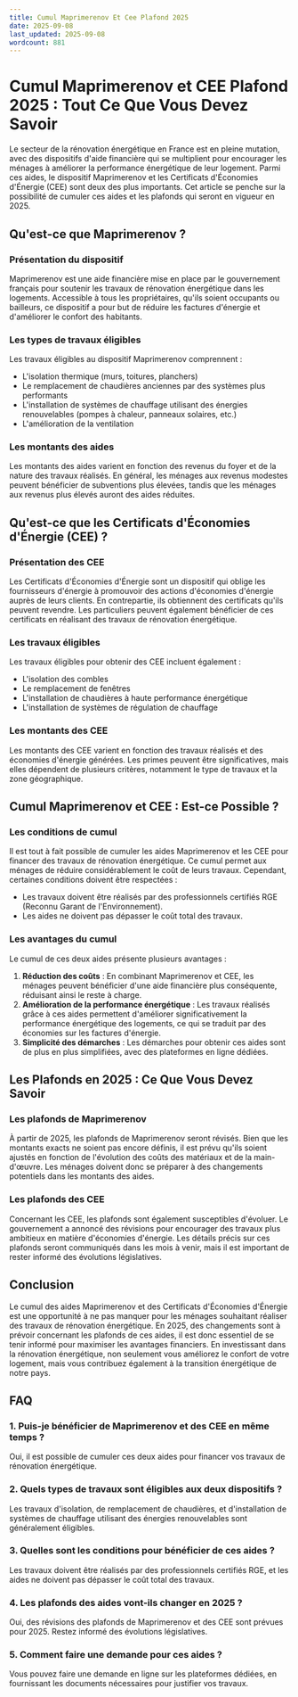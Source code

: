 ```yaml
---
title: Cumul Maprimerenov Et Cee Plafond 2025
date: 2025-09-08
last_updated: 2025-09-08
wordcount: 881
---
```


# Cumul Maprimerenov et CEE Plafond 2025 : Tout Ce Que Vous Devez Savoir

Le secteur de la rénovation énergétique en France est en pleine mutation, avec des dispositifs d'aide financière qui se multiplient pour encourager les ménages à améliorer la performance énergétique de leur logement. Parmi ces aides, le dispositif Maprimerenov et les Certificats d'Économies d'Énergie (CEE) sont deux des plus importants. Cet article se penche sur la possibilité de cumuler ces aides et les plafonds qui seront en vigueur en 2025.

## Qu'est-ce que Maprimerenov ?

### Présentation du dispositif

Maprimerenov est une aide financière mise en place par le gouvernement français pour soutenir les travaux de rénovation énergétique dans les logements. Accessible à tous les propriétaires, qu'ils soient occupants ou bailleurs, ce dispositif a pour but de réduire les factures d'énergie et d'améliorer le confort des habitants.

### Les types de travaux éligibles

Les travaux éligibles au dispositif Maprimerenov comprennent :

- L'isolation thermique (murs, toitures, planchers)
- Le remplacement de chaudières anciennes par des systèmes plus performants
- L'installation de systèmes de chauffage utilisant des énergies renouvelables (pompes à chaleur, panneaux solaires, etc.)
- L'amélioration de la ventilation

### Les montants des aides

Les montants des aides varient en fonction des revenus du foyer et de la nature des travaux réalisés. En général, les ménages aux revenus modestes peuvent bénéficier de subventions plus élevées, tandis que les ménages aux revenus plus élevés auront des aides réduites.

## Qu'est-ce que les Certificats d'Économies d'Énergie (CEE) ?

### Présentation des CEE

Les Certificats d'Économies d'Énergie sont un dispositif qui oblige les fournisseurs d'énergie à promouvoir des actions d'économies d'énergie auprès de leurs clients. En contrepartie, ils obtiennent des certificats qu'ils peuvent revendre. Les particuliers peuvent également bénéficier de ces certificats en réalisant des travaux de rénovation énergétique.

### Les travaux éligibles

Les travaux éligibles pour obtenir des CEE incluent également :

- L'isolation des combles
- Le remplacement de fenêtres
- L'installation de chaudières à haute performance énergétique
- L'installation de systèmes de régulation de chauffage

### Les montants des CEE

Les montants des CEE varient en fonction des travaux réalisés et des économies d'énergie générées. Les primes peuvent être significatives, mais elles dépendent de plusieurs critères, notamment le type de travaux et la zone géographique.

## Cumul Maprimerenov et CEE : Est-ce Possible ?

### Les conditions de cumul

Il est tout à fait possible de cumuler les aides Maprimerenov et les CEE pour financer des travaux de rénovation énergétique. Ce cumul permet aux ménages de réduire considérablement le coût de leurs travaux. Cependant, certaines conditions doivent être respectées :

- Les travaux doivent être réalisés par des professionnels certifiés RGE (Reconnu Garant de l'Environnement).
- Les aides ne doivent pas dépasser le coût total des travaux.

### Les avantages du cumul

Le cumul de ces deux aides présente plusieurs avantages :

1. **Réduction des coûts** : En combinant Maprimerenov et CEE, les ménages peuvent bénéficier d'une aide financière plus conséquente, réduisant ainsi le reste à charge.
2. **Amélioration de la performance énergétique** : Les travaux réalisés grâce à ces aides permettent d'améliorer significativement la performance énergétique des logements, ce qui se traduit par des économies sur les factures d'énergie.
3. **Simplicité des démarches** : Les démarches pour obtenir ces aides sont de plus en plus simplifiées, avec des plateformes en ligne dédiées.

## Les Plafonds en 2025 : Ce Que Vous Devez Savoir

### Les plafonds de Maprimerenov

À partir de 2025, les plafonds de Maprimerenov seront révisés. Bien que les montants exacts ne soient pas encore définis, il est prévu qu'ils soient ajustés en fonction de l'évolution des coûts des matériaux et de la main-d'œuvre. Les ménages doivent donc se préparer à des changements potentiels dans les montants des aides.

### Les plafonds des CEE

Concernant les CEE, les plafonds sont également susceptibles d'évoluer. Le gouvernement a annoncé des révisions pour encourager des travaux plus ambitieux en matière d'économies d'énergie. Les détails précis sur ces plafonds seront communiqués dans les mois à venir, mais il est important de rester informé des évolutions législatives.

## Conclusion

Le cumul des aides Maprimerenov et des Certificats d'Économies d'Énergie est une opportunité à ne pas manquer pour les ménages souhaitant réaliser des travaux de rénovation énergétique. En 2025, des changements sont à prévoir concernant les plafonds de ces aides, il est donc essentiel de se tenir informé pour maximiser les avantages financiers. En investissant dans la rénovation énergétique, non seulement vous améliorez le confort de votre logement, mais vous contribuez également à la transition énergétique de notre pays.

## FAQ

### 1. Puis-je bénéficier de Maprimerenov et des CEE en même temps ?

Oui, il est possible de cumuler ces deux aides pour financer vos travaux de rénovation énergétique.

### 2. Quels types de travaux sont éligibles aux deux dispositifs ?

Les travaux d'isolation, de remplacement de chaudières, et d'installation de systèmes de chauffage utilisant des énergies renouvelables sont généralement éligibles.

### 3. Quelles sont les conditions pour bénéficier de ces aides ?

Les travaux doivent être réalisés par des professionnels certifiés RGE, et les aides ne doivent pas dépasser le coût total des travaux.

### 4. Les plafonds des aides vont-ils changer en 2025 ?

Oui, des révisions des plafonds de Maprimerenov et des CEE sont prévues pour 2025. Restez informé des évolutions législatives.

### 5. Comment faire une demande pour ces aides ?

Vous pouvez faire une demande en ligne sur les plateformes dédiées, en fournissant les documents nécessaires pour justifier vos travaux.